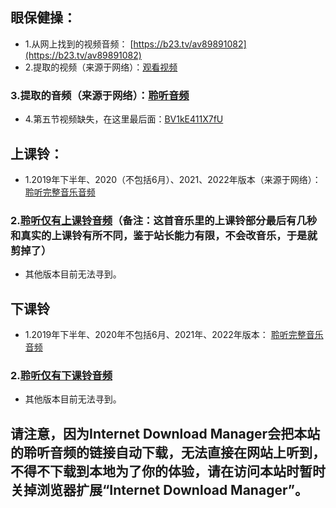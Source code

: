 ## 眼保健操：  
- 1.从网上找到的视频音频：  [https://b23.tv/av89891082](https://b23.tv/av89891082)  
- 2.提取的视频（来源于网络）：[观看视频](https://diandaokongge.github.io/ybjc.mp4)  
### 3.提取的音频（来源于网络）：[聆听音频](https://diandaokongge.github.io/ybjc.mp3)
- 4.第五节视频缺失，在这里最后面：[BV1kE411X7fU](https://www.bilibili.com/video/BV1kE411X7fU)

## 上课铃：  
- 1.2019年下半年、2020（不包括6月）、2021、2022年版本（来源于网络）： [聆听完整音乐音频](https://diandaokongge.github.io/Yiruma%20-%20Kiss%20The%20Rain.mp3)  
### 2.[聆听仅有上课铃音频](https://diandaokongge.github.io/skl.m4a)（备注：这首音乐里的上课铃部分最后有几秒和真实的上课铃有所不同，鉴于站长能力有限，不会改音乐，于是就剪掉了） 
- 其他版本目前无法寻到。

## 下课铃
- 1.2019年下半年、2020年不包括6月、2021年、2022年版本： [聆听完整音乐音频](https://diandaokongge.github.io/赵海洋%20-%20瞬间的永恒.mp3) 
### 2.[聆听仅有下课铃音频](https://diandaokongge.github.io/xkl.m4a)
- 其他版本目前无法寻到。

## 请注意，因为Internet Download Manager会把本站的聆听音频的链接自动下载，无法直接在网站上听到，不得不下载到本地为了你的体验，请在访问本站时暂时关掉浏览器扩展“Internet Download Manager”。
